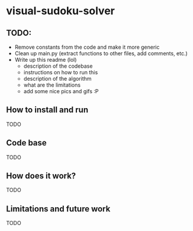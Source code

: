 # visual-sudoku-solver

## TODO:
- Remove constants from the code and make it more generic
- Clean up main.py (extract functions to other files, add comments, etc.)
- Write up this readme (lol)
  - description of the codebase
  - instructions on how to run this
  - description of the algorithm
  - what are the limitations
  - add some nice pics and gifs :P

## How to install and run
TODO

## Code base
TODO

## How does it work?
TODO

## Limitations and future work
TODO